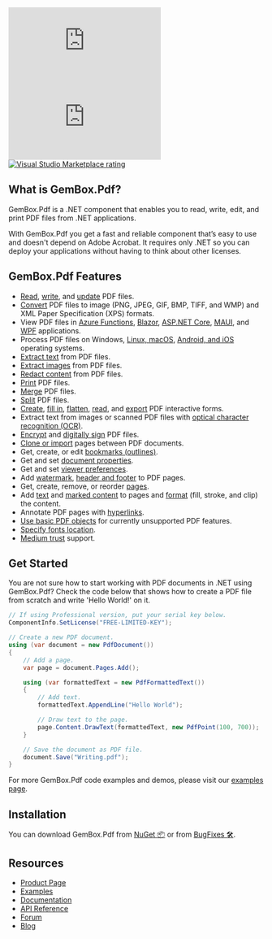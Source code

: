 [![NuGet version](https://img.shields.io/nuget/v/GemBox.Pdf?style=for-the-badge)](https://www.nuget.org/packages/GemBox.Pdf/) [![NuGet downloads](https://img.shields.io/nuget/dt/GemBox.Pdf?style=for-the-badge)](https://www.nuget.org/packages/GemBox.Pdf/) [![Visual Studio Marketplace rating](https://img.shields.io/visual-studio-marketplace/stars/GemBoxSoftware.GemBoxPdf?style=for-the-badge)](https://marketplace.visualstudio.com/items?itemName=GemBoxSoftware.GemBoxPdf)

## What is GemBox.Pdf?

GemBox.Pdf is a .NET component that enables you to read, write, edit, and print PDF files from .NET applications.

With GemBox.Pdf you get a fast and reliable component that’s easy to use and doesn't depend on Adobe Acrobat. It requires only .NET so you can deploy your applications without having to think about other licenses.

## GemBox.Pdf Features

- [Read](https://www.gemboxsoftware.com/pdf/examples/c-sharp-vb-net-read-pdf/205), [write](https://www.gemboxsoftware.com/pdf/examples/c-sharp-vb-net-create-write-pdf-file/209), and [update](https://www.gemboxsoftware.com/pdf/examples/incremental-update/204) PDF files.
- [Convert](https://www.gemboxsoftware.com/pdf/examples/c-sharp-convert-pdf-to-image/208) PDF files to image (PNG, JPEG, GIF, BMP, TIFF, and WMP) and XML Paper Specification (XPS) formats.
- View PDF files in [Azure Functions](https://www.gemboxsoftware.com/pdf/examples/create-pdf-on-azure-functions-app-service/1601), [Blazor](https://www.gemboxsoftware.com/pdf/examples/blazor-create-pdf/1402), [ASP.NET Core](https://www.gemboxsoftware.com/pdf/examples/asp-net-core-create-pdf/1401), [MAUI](https://www.gemboxsoftware.com/pdf/examples/create-pdf-file-maui/1502), and [WPF](https://www.gemboxsoftware.com/pdf/examples/pdf-xpsdocument-wpf/1001) applications.
- Process PDF files on Windows, [Linux, macOS](https://www.gemboxsoftware.com/pdf/examples/create-pdf-on-linux-net-core/1301), [Android, and iOS](https://www.gemboxsoftware.com/pdf/examples/create-pdf-file-xamarin/1501) operating systems.
- [Extract text](https://www.gemboxsoftware.com/pdf/examples/extract-content-pdf/6005) from PDF files.
- [Extract images](https://www.gemboxsoftware.com/pdf/examples/c-sharp-vb-export-import-images-to-pdf/206#export) from PDF files.
- [Redact content](https://www.gemboxsoftware.com/pdf/examples/c-sharp-vb-net-redact-content-pdf/410) from PDF files.
- [Print](https://www.gemboxsoftware.com/pdf/examples/c-sharp-vb-net-print-pdf/207) PDF files.
- [Merge](https://www.gemboxsoftware.com/pdf/examples/c-sharp-vb-net-merge-pdf/201) PDF files.
- [Split](https://www.gemboxsoftware.com/pdf/examples/c-sharp-vb-net-split-pdf/202) PDF files.
- [Create](https://www.gemboxsoftware.com/pdf/examples/c-sharp-create-pdf-interactive-form-fields/505), [fill in](https://www.gemboxsoftware.com/pdf/examples/c-sharp-fill-in-pdf-interactive-form/502), [flatten](https://www.gemboxsoftware.com/pdf/examples/c-sharp-flatten-pdf-interactive-form-fields/506), [read](https://www.gemboxsoftware.com/pdf/examples/c-sharp-read-pdf-interactive-form-fields/501), and [export](https://www.gemboxsoftware.com/pdf/examples/c-sharp-export-pdf-interactive-form-data/503) PDF interactive forms.
- Extract text from images or scanned PDF files with [optical character recognition (OCR)](https://www.gemboxsoftware.com/pdf/examples/c-sharp-vb-net-ocr-pdf/408).
- [Encrypt](https://www.gemboxsoftware.com/pdf/examples/decrypt-encrypt-pdf-file/1101) and [digitally sign](https://www.gemboxsoftware.com/pdf/examples/c-sharp-vb-net-pdf-digital-signature/1102) PDF files.
- [Clone or import](https://www.gemboxsoftware.com/pdf/examples/cloning-pdf-pages/203) pages between PDF documents.
- Get, create, or edit [bookmarks (outlines)](https://www.gemboxsoftware.com/pdf/examples/c-sharp-vb-net-pdf-bookmarks-outlines/301).
- Get and set [document properties](https://www.gemboxsoftware.com/pdf/examples/pdf-document-properties/302).
- Get and set [viewer preferences](https://www.gemboxsoftware.com/pdf/examples/pdf-viewer-preferences/303).
- Add [watermark](https://www.gemboxsoftware.com/pdf/examples/pdf-watermarks/305), [header and footer](https://www.gemboxsoftware.com/pdf/examples/pdf-header-footer/304) to PDF pages.
- Get, create, remove, or reorder [pages](https://www.gemboxsoftware.com/pdf/examples/c-sharp-vb-net-pdf-pages/401).
- Add [text](https://www.gemboxsoftware.com/pdf/examples/pdf-content-groups/409) and [marked content](https://www.gemboxsoftware.com/pdf/examples/pdf-marked-content/407) to pages and [format](https://www.gemboxsoftware.com/pdf/examples/pdf-content-formatting/307) (fill, stroke, and clip) the content.
- Annotate PDF pages with [hyperlinks](https://www.gemboxsoftware.com/pdf/examples/c-sharp-vb-pdf-hyperlinks/308).
- [Use basic PDF objects](https://www.gemboxsoftware.com/pdf/examples/basic-pdf-objects/402) for currently unsupported PDF features.
- [Specify fonts location](https://www.gemboxsoftware.com/pdf/examples/use-embed-private-fonts-pdf/404).
- [Medium trust](https://www.gemboxsoftware.com/pdf/examples/getting-started/101) support.

## Get Started

You are not sure how to start working with PDF documents in .NET using GemBox.Pdf? Check the code below that shows how to create a PDF file from scratch and write 'Hello World!' on it.

```csharp
// If using Professional version, put your serial key below.
ComponentInfo.SetLicense("FREE-LIMITED-KEY");

// Create a new PDF document.
using (var document = new PdfDocument())
{
    // Add a page.
    var page = document.Pages.Add();

    using (var formattedText = new PdfFormattedText())
    {
        // Add text.
        formattedText.AppendLine("Hello World");

        // Draw text to the page.
        page.Content.DrawText(formattedText, new PdfPoint(100, 700));
    }

    // Save the document as PDF file.
    document.Save("Writing.pdf");
}
```

For more GemBox.Pdf code examples and demos, please visit our [examples page](https://www.gemboxsoftware.com/pdf/examples/c-sharp-vb-net-pdf-library/101).

## Installation

You can download GemBox.Pdf from [NuGet 📦](https://www.nuget.org/packages/GemBox.Pdf/) or from [BugFixes 🛠️](https://www.gemboxsoftware.com/pdf/downloads/bugfixes.html).

## Resources

- [Product Page](https://www.gemboxsoftware.com/pdf)
- [Examples](https://www.gemboxsoftware.com/pdf/examples)
- [Documentation](https://www.gemboxsoftware.com/pdf/docs/introduction.html)
- [API Reference](https://www.gemboxsoftware.com/pdf/docs/GemBox.Pdf.html)
- [Forum](https://forum.gemboxsoftware.com/c/gembox-pdf/7)
- [Blog](https://www.gemboxsoftware.com/gembox-pdf)
